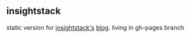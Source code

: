 insightstack
-----------------------
 
static version for [insightstack's](http://www.insightstack.co.za) [blog](http://tooblippe.github.io/insightstack-blog/). living in gh-pages branch